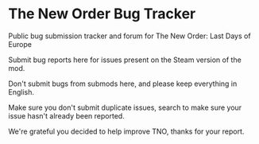 # The New Order Bug Tracker

Public bug submission tracker and forum for The New Order: Last Days of Europe

Submit bug reports here for issues present on the Steam version of the mod.

Don't submit bugs from submods here, and please keep everything in English.

Make sure you don't submit duplicate issues, search to make sure your issue hasn't already been reported.

We're grateful you decided to help improve TNO, thanks for your report.
